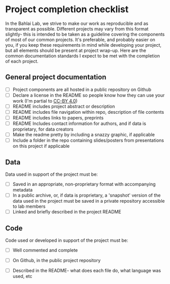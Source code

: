 
# Project completion checklist

In the Bahlai Lab, we strive to make our work as reproducible and as transparent as possible. Different projects may vary from this format slightly- this is intended to be taken as a guideline covering the components of most of our common projects. It's preferable, and probably easier on you, if you keep these requirements in mind while developing your project, but all elements should be present at project wrap-up. Here are the common documentation standards I expect to be met with the completion of each project.

## General project documentation

- [ ] Project components are all hosted in a public repository on Github
- [ ] Declare a license in the README so people know how they can use your work (I'm partial to [CC-BY 4.0](https://creativecommons.org/licenses/by/4.0/))
- [ ] README includes project abstract or description
- [ ] README includes file navigation within repo, description of file contents
- [ ] README includes links to papers, preprints
- [ ] README Includes contact information for authors, and if data is proprietary, for data creators
- [ ] Make the readme pretty by including a snazzy graphic, if applicable
- [ ] Include a folder in the repo containing slides/posters from presentations on this project if applicable

## Data
Data used in support of the project must be:
- [ ]  Saved in an appropriate, non-proprietary format with accompanying metadata
- [ ]  In a public archive, or, if data is proprietary, a 'snapshot' version of the data used in the project must be saved in a private repository accessible to lab members
- [ ]  Linked  and briefly described in the project README

## Code
Code used or developed in support of the project must be:
- [ ] Well commented and complete
- [ ] On Github, in the public project repository
- [ ] Described in the README- what does each file do, what language was used, etc



